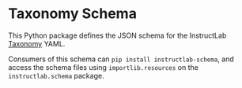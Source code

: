 # Taxonomy Schema

This Python package defines the JSON schema for the InstructLab [Taxonomy](https://github.com/instructlab/taxonomy) YAML.

Consumers of this schema can `pip install instructlab-schema`, and access the schema files using `importlib.resources` on the `instructlab.schema` package.
